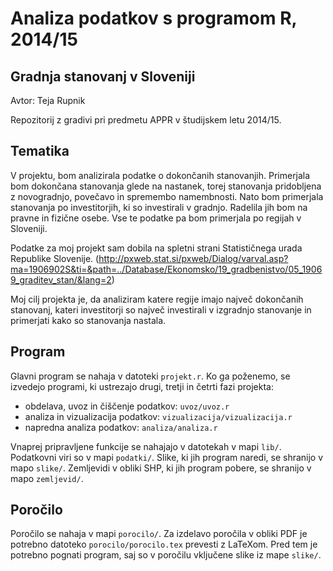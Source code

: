 # Analiza podatkov s programom R, 2014/15

## Gradnja stanovanj v Sloveniji

Avtor: Teja Rupnik

Repozitorij z gradivi pri predmetu APPR v študijskem letu 2014/15.

## Tematika

V projektu, bom analizirala podatke o dokončanih stanovanjih. Primerjala bom dokončana stanovanja glede na nastanek, torej stanovanja pridobljena z novogradnjo, povečavo in spremembo namembnosti. Nato bom primerjala stanovanja po investitorjih, ki so investirali v gradnjo. Radelila jih bom na pravne in fizične osebe. Vse te podatke pa bom primerjala po regijah v Sloveniji.

Podatke za moj projekt sam dobila na spletni strani Statističnega urada Republike Slovenije.
(http://pxweb.stat.si/pxweb/Dialog/varval.asp?ma=1906902S&ti=&path=../Database/Ekonomsko/19_gradbenistvo/05_19069_graditev_stan/&lang=2)

Moj cilj projekta je, da analiziram katere regije imajo največ dokončanih stanovanj, kateri investitorji so največ investirali v izgradnjo stanovanje in primerjati kako so stanovanja nastala.

## Program

Glavni program se nahaja v datoteki `projekt.r`. Ko ga poženemo, se izvedejo
programi, ki ustrezajo drugi, tretji in četrti fazi projekta:

* obdelava, uvoz in čiščenje podatkov: `uvoz/uvoz.r`
* analiza in vizualizacija podatkov: `vizualizacija/vizualizacija.r`
* napredna analiza podatkov: `analiza/analiza.r`

Vnaprej pripravljene funkcije se nahajajo v datotekah v mapi `lib/`. Podatkovni
viri so v mapi `podatki/`. Slike, ki jih program naredi, se shranijo v mapo
`slike/`. Zemljevidi v obliki SHP, ki jih program pobere, se shranijo v mapo
`zemljevid/`.

## Poročilo

Poročilo se nahaja v mapi `porocilo/`. Za izdelavo poročila v obliki PDF je
potrebno datoteko `porocilo/porocilo.tex` prevesti z LaTeXom. Pred tem je
potrebno pognati program, saj so v poročilu vključene slike iz mape `slike/`.
